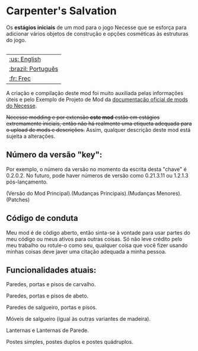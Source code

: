 # Carpenter's Salvation

Os **estágios iniciais** de um mod para o jogo Necesse que se esforça para adicionar vários objetos de construção e opções cosméticas às estruturas do jogo.

<table align="right">
 <tr><td><a href="https://github.com/JakeThePhysicist/NecesseMod-CarpentersSalvation/blob/main/README.md">:us: English</a></td></tr>
 <tr><td><a href="https://github.com/JakeThePhysicist/NecesseMod-CarpentersSalvation/blob/main/README_pt-BR.md">:brazil: Português</a></td></tr>
 <tr><td><a href="https://github.com/JakeThePhysicist/NecesseMod-CarpentersSalvation/blob/main/README_fr.md">:fr: Frec</a></td></tr>
</table>

A criação e compilação deste mod foi muito auxiliada pelas informações úteis e pelo Exemplo de Projeto de Mod da [documentação oficial de mods do Necesse](https://docs.google.com/document/u/1/d/e/2PACX-1vTexy0ZwJmztm6KhvwUCpSbgdNFV5hxUOr_6rSiCyqvjlj80Sj28Alenodq6AbOfnKaWoj-zv0iziyL/pub).

~~Necesse modding e por extensão **este mod** estão em estágios extremamente iniciais, então não há realmente uma etiqueta adequada para o upload de mods e descrições.~~
Assim, qualquer descrição deste mod está sujeita a alterações.

## Número da versão "key":

Por exemplo, o número da versão no momento da escrita desta "chave" é 0.2.0.2.
No futuro, pode haver números de versão como 0.21.3.11 ou 1.2.1.3 pós-lançamento.

(Versão do Mod Principal).(Mudanças Principais).(Mudanças Menores).(Patches)

## Código de conduta

Meu mod é de código aberto, então sinta-se à vontade para usar partes do meu código ou meus ativos para outras coisas.
Só não leve crédito pelo meu trabalho ou rotule-o como seu, qualquer coisa que você fizer usando minhas coisas deve javer uma citação adequada a minha pessoa.

## Funcionalidades atuais:

Paredes, portas e pisos de carvalho.

Paredes, portas e pisos de abeto.

Paredes de salgueiro, portas e pisos.

Móveis de salgueiro (igual às outras variantes de madeira).

Lanternas e Lanternas de Parede.

Postes simples, postes duplos e postes quádruplos.
